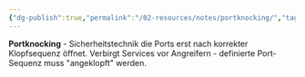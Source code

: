 ```yaml
---
{"dg-publish":true,"permalink":"/02-resources/notes/portknocking/","tags":["sicherheit/verborgen","zugang/sequenz","it-sicherheit"],"noteIcon":"","updated":"2025-09-05T10:12:30.000+02:00"}
---
```



**Portknocking** - Sicherheitstechnik die Ports erst nach korrekter Klopfsequenz öffnet.
Verbirgt Services vor Angreifern - definierte Port-Sequenz muss "angeklopft" werden.